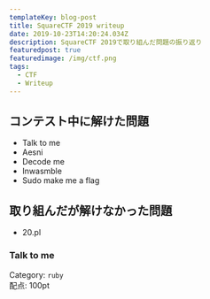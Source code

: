 ```yaml
---
templateKey: blog-post
title: SquareCTF 2019 writeup
date: 2019-10-23T14:20:24.034Z
description: SquareCTF 2019で取り組んだ問題の振り返り
featuredpost: true
featuredimage: /img/ctf.png
tags:
  - CTF
  - Writeup
---
```

## コンテスト中に解けた問題
- Talk to me
- Aesni
- Decode me
- Inwasmble
- Sudo make me a flag

## 取り組んだが解けなかった問題
- 20.pl

### Talk to me
Category: `ruby` \
配点: 100pt

